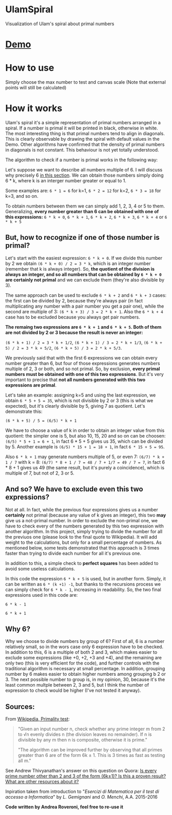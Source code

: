 # UlamSpiral
Visualization of Ulam's spiral about primal numbers

# [Demo](https://roveroniandrea.github.io/UlamSpiral/)

# How to use
Simply choose the max number to test and canvas scale (Note that external points will still be calculated)

# How it works
Ulam's spiral it's a simple representation of primal numbers arranged in a spiral. If a number is primal it will be printed in black, otherwise in white. The most interesting thing is that primal numbers tend to align in diagonals. This is clearly observable by drawing the spiral with default values in the Demo. Other algorithms have confirmed that the density of primal numbers in diagonals is not constant. This behaviour is not yet totally understood.


The algorithm to check if a number is primal works in the following way:

Let's suppose we want to describe all numbers multiple of 6. I will discuss why precisely 6 [in this section](https://github.com/roveroniandrea/UlamSpiral/blob/master/README.md#why-6). We can obtain those numbers simply doing 6 * k, where k is an interger number greater or equal to 1.

Some examples are:
`6 * 1 = 6` for k=1, `6 * 2 = 12` for k=2, `6 * 3 = 18` for k=3, and so on.

To obtain numbers between them we can simply add 1, 2, 3, 4 or 5 to them. Generalizing, **every number greater than 6 can be obtained with one of this expressions:**
`6 * k + 0`, `6 * k + 1`, `6 * k + 2`, `6 * k + 3`, `6 * k + 4` or `6 * k + 5`

## But, how to recognize if one of those number is primal?

Let's start with the easiest expression: `6 * k + 0`. If we divide this number by 2 we obtain `(6 * k + 0) / 2 = 3 * k`, which is an integer number (remember that k is always integer). So, **the quotient of the division is always an integer, and so all numbers that can be obtained by `6 * k + 0` are certainly not primal** and we can exclude them (they're also divisible by 3).

The same approach can be used to exclude `6 * k + 2` and `6 * k + 3` cases: the first can be divided by 2, because they're always pair (in fact multiplicating any number with a pair number you get a pair one), while the second are multiple of 3: `(6 * k + 3) / 3 = 2 * k + 1`. Also the `6 * k + 4` case has to be excluded because you always get pair numbers.

**The remaing two expressions are `6 * k + 1` and `6 * k + 5`. Both of them are not divided by 2 or 3 because the result is never an integer:**

`(6 * k + 1) / 2 = 3 * k + 1/2`, `(6 * k + 1) / 3 = 2 * k + 1/3`, `(6 * k + 5) / 2 = 3 * k + 5/2`, `(6 * k + 5) / 3 = 2 * k + 5/3`.

We previously said that with the first 6 expressions we can obtain every number greater than 6, but four of those expressions generates numbers multiple of 2, 3 or both, and so not primal. So, by exclusion, **every primal numbers must be obtained with one of this two expressions**. But it's very important to precise that **not all numbers generated with this two expressions are primal**.

Let's take an example: assigning k=5 and using the last expression, we obtain `6 * 5 + 5 = 35`, which is not divisible by 2 or 3 (this is what we expected), but it's clearly divisible by 5, giving 7 as quotient. Let's demonstrate this:

`(6 * k + 5) / 5 = (6/5) * k + 1`

We have to choose a value of k in order to obtain an integer value from this quotient: the simpler one is 5, but also 10, 15, 20 and so on can be choosen: `(6/5) * 5 + 1 = 6 + 1`, in fact 6 * 5 + 5 gives us 35, which can be divided by 5. Another example is `(6/5) * 15 + 1 = 18 + 1`, in fact `6 * 15 + 5 = 95`.

Also `6 * k + 1` may generate numbers multiple of 5, or even 7: `(6/7) * k + 1 / 7` with k = 8: `(6/7) * 8 + 1 / 7 = 48 / 7 + 1/7 = 49 / 7 = 7`, in fact 6 * 8 + 1 gives us 49 (the same result, but it's purely a coincidence), which is multiple of 7, but not of 2, 3 or 5.

## And so? We have to exclude even this two expressions?

Not at all. In fact, while the previous four expressions gives us a number **certainly** not primal (because any value of k gives an integer), this two **may** give us a not-primal number. In order to exclude the non-primal one, we have to check every of the numbers generated by this two expression with another algorithm. In this project, simply trying to divide the number for all the previuos one (please look to the final quote to Wikipedia). It will add weight to the calculations, but only for a small percentage of numbers. As mentioned below, some tests demonstrated that this approach is 3 times faster than trying to divide each number for all it's previous one.

In addition to this, a simple check to **perfect squares** has been added to avoid some useless calculations.

In this code the expression `6 * k + 5` is used, but in another form. Simply, it can be written as `6 * (k +1) -1`, but thanks to the recursions process we can simply check for `6 * k - 1`, increasing in readability. So, the two final expressions used in this code are:

`6 * k - 1`

`6 * k + 1`

## Why 6?
Why we choose to divide numbers by group of 6? First of all, 6 is a number relatively small, so in the wors case only 6 expression have to be checked. In addition to this, 6 is a multiple of both 2 and 3, which makes easier to exclude some expressions (like +0, +2, +3 and +4), and the remaining are only two (this is very efficient for the code), and further controls with the traditional algorithm is necessary at small percentage. In addition, grouping number by 6 makes easier to obtain higher numbers among grouping b 2 or 3. The next possible number to group is, in my opinion, 30, because it's the least common multple between 2, 3 and 5, but I think the number of expression to check would be higher (I've not tested it anyway).

## Sources:

From [Wikipedia, Primality test](https://en.wikipedia.org/wiki/Primality_test#Simple_methods):
>"Given an input number n, check whether any prime integer m from 2 to √n evenly divides n (the division leaves no remainder). If n is divisible by any m then n is composite, otherwise it is prime."
>
>"The algorithm can be improved further by observing that all primes greater than 6 are of the form 6k ± 1. This is 3 times as fast as testing all m."

See Andrew Thivyanathan's answer on this question on Quora: [Is every prime number other than 2 and 3 of the form (6k±1)? Is this a proven result? What are other resources about it?](https://www.quora.com/Is-every-prime-number-other-than-2-and-3-of-the-form-6k%C2%B11-Is-this-a-proven-result-What-are-other-resources-about-it)

Inpiration taken from introduction to "*Esercizi di Matematica per il test di accesso a Informatica*" by *L. Gemignani* and *O. Menchi*, A.A. 2015-2016

**Code written by Andrea Roveroni, feel free to re-use it**
